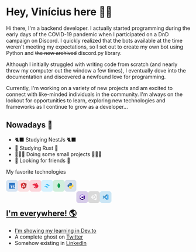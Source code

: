 # Hey, Vinícius here ✌🏽

Hi there, I'm a backend developer. I actually started programming during the early days of the COVID-19 pandemic when I participated on a DnD campaign on Discord. I quickly realized that the bots available at the time weren't meeting my expectations, so I set out to create my own bot using Python and ~~the now archived~~ discord.py library.

Although I initially struggled with writing code from scratch (and nearly threw my computer out the window a few times), I eventually dove into the documentation and discovered a newfound love for programming.

Currently, I'm working on a variety of new projects and am excited to connect with like-minded individuals in the community. I'm always on the lookout for opportunities to learn, exploring new technologies and frameworks as I continue to grow as a developer...

## Nowadays 📅

- 🐈‍⬛ Studying NestJs 🐈‍⬛
- 🦀 Studying Rust 🦀
- 🧑🏽‍💻 Doing some small projects 🧑🏽‍💻
- 🤖 Looking for friends 🤖

My favorite technologies

<div>

<a href="https://www.typescriptlang.org/" target="_blank"><img class="icon" align="left" alt="Typescript" width="32px" src="./src/icons/typescript.svg" />

<a href="https://angular.io/" target="_blank"><img class="icon" align="left" alt="Angular" width="32px" src="./src/icons/angular.svg" />

<a href="https://nestjs.com/" target="_blank"><img class="icon" align="left" alt="NestJs" width="32px" src="./src/icons/nest.svg" />

<a href="https://tailwindcss.com/" target="_blank"><img class="icon" align="left" alt="Tailwind CSS" width="32px" src="./src/icons/tailwindcss.svg" />

<a href="https://www.mongodb.com/" target="_blank"><img class="icon" align="left" alt="MongoDB" width="32px" src="./src/icons/mongodb.svg" />

<a href="https://www.python.org/" target="_blank"><img class="icon" align="left" alt="NestJs" width="32px" src="./src/icons/python.svg" />

</div>

<br />

<div>

<a href="https://learn.microsoft.com/en-us/dotnet/csharp/" target="_blank"><img class="icon" align="left" alt="C#" width="32px" src="./src/icons/CSharp.svg" />

<a href="https://learn.microsoft.com/en-us/dotnet/csharp/" target="_blank"><img class="icon" align="left" alt="Unity" width="32px" src="./src/icons/unity3d.svg" />

<a href="https://code.visualstudio.com/" target="_blank"><img class="icon" align="left" alt="VSCode" width="32px" src="./src/icons/vscode.svg" />

</div>

<br />

## I'm everywhere! 🌎

- I'm showing my learning in <a href="https://dev.to/vinic">Dev.to</a>
- A complete ghost on <a href="https://twitter.com/viniciusithalo">Twitter</a>
- Somehow existing in <a href="https://www.linkedin.com/in/vinithalo">LinkedIn</a>

<!--
I wasn't sure where to fit it, but except for a few icons that I made myself, I don't own any of this stuff. Actually found them at Amit Kumar github profile. Go there take a look!

https://github.com/amitkumarhq
-->
